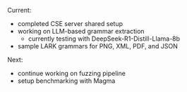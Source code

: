 Current:

- completed CSE server shared setup
- working on LLM-based grammar extraction
  - currently testing with DeepSeek-R1-Distill-Llama-8b
- sample LARK grammars for PNG, XML, PDF, and JSON

Next:

- continue working on fuzzing pipeline
- setup benchmarking with Magma
